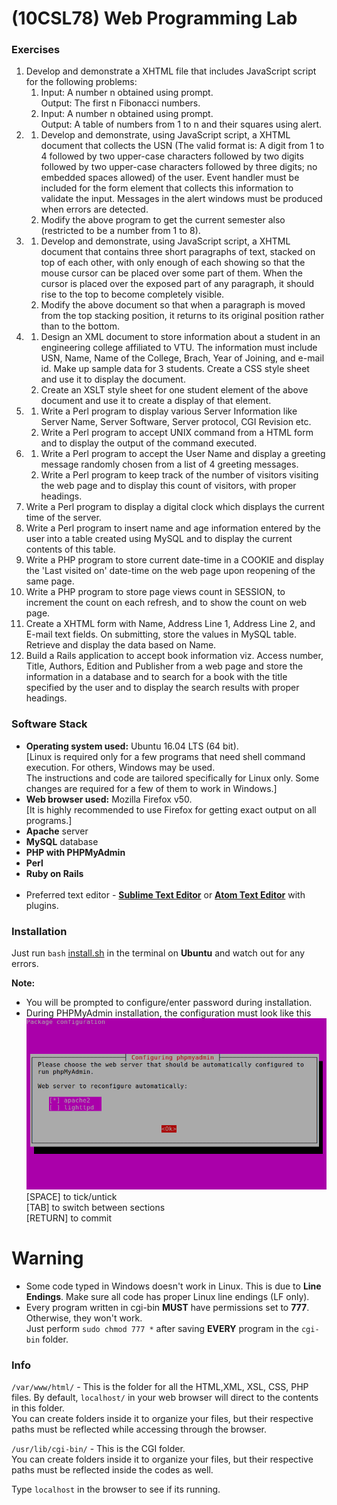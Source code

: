 # (10CSL78) Web Programming Lab
### Exercises
1. Develop and demonstrate a XHTML file that includes JavaScript script for the following problems:
	1. Input: A number n obtained using prompt. <br>
	Output: The first n Fibonacci numbers.
	1. Input: A number n obtained using prompt. <br>
	Output: A table of numbers from 1 to n and their squares using alert.
1. 
	1. Develop and demonstrate, using JavaScript script, a XHTML document that collects the USN (The valid format is: A digit from 1 to 4 followed by two upper-case characters followed by two digits followed by two upper-case characters followed by three digits; no embedded spaces allowed) of the user. Event handler must be included for the form element that collects this information to validate the input. Messages in the alert windows must be produced when errors are detected.
	1. Modify the above program to get the current semester also (restricted to be a number from 1 to 8).
1. 
	1. Develop and demonstrate, using JavaScript script, a XHTML document that contains three short paragraphs of text, stacked on top of each other, with only enough of each showing so that the mouse cursor can be placed over some part of them. When the cursor is placed over the exposed part of any paragraph, it should rise to the top to become completely visible.
	1. Modify the above document so that when a paragraph is moved from the top stacking position, it returns to its original position rather than to the bottom.
1. 
	1. Design an XML document to store information about a student in an engineering college affiliated to VTU. The information must include USN, Name, Name of the College, Brach, Year of Joining, and e-mail id. Make up sample data for 3 students. Create a CSS style sheet and use it to display the document.
	1. Create an XSLT style sheet for one student element of the above document and use it to create a display of that element.
1. 
	1. Write a Perl program to display various Server Information like Server Name, Server Software, Server protocol, CGI Revision etc.
	1. Write a Perl program to accept UNIX command from a HTML form and to display the output of the command executed.
1. 
	1. Write a Perl program to accept the User Name and display a greeting message randomly chosen from a list of 4 greeting messages.
	1. Write a Perl program to keep track of the number of visitors visiting the web page and to display this count of visitors, with proper headings.
1. Write a Perl program to display a digital clock which displays the current time of the server.
1. Write a Perl program to insert name and age information entered by the user into a table created using MySQL and to display the current contents of this table.
1. Write a PHP program to store current date-time in a COOKIE and display the 'Last visited on' date-time on the web page upon reopening of the same page.
1. Write a PHP program to store page views count in SESSION, to increment the count on each refresh, and to show the count on web page.
1. Create a XHTML form with Name, Address Line 1, Address Line 2, and E-mail text fields. On submitting, store the values in MySQL table. Retrieve and display the data based on Name.
1. Build a Rails application to accept book information viz. Access number, Title, Authors, Edition and Publisher from a web page and store the information in a database and to search for a book with the title specified by the user and to display the search results with proper headings.

### Software Stack
* **Operating system used:** Ubuntu 16.04 LTS (64 bit). <br> [Linux is required only for a few programs that need shell command execution. For others, Windows may be used. <br> The instructions and code are tailored specifically for Linux only. Some changes are required for a few of them to work in Windows.] <br>
* **Web browser used:** Mozilla Firefox v50. <br> [It is highly recommended to use Firefox for getting exact output on all programs.]
* **Apache** server
* **MySQL** database
* **PHP with PHPMyAdmin**
* **Perl**
* **Ruby on Rails** <br><br>
* Preferred text editor - **[Sublime Text Editor](https://www.sublimetext.com/)** or **[Atom Text Editor](https://atom.io/)** with plugins.

### Installation
Just run `bash` [install.sh](install.sh) in the terminal on **Ubuntu** and watch out for any errors.

**Note:**
* You will be prompted to configure/enter password during installation.
* During PHPMyAdmin installation, the configuration must look like this <br> ![](PHPMyAdmin-Config.png) <br> [SPACE] to tick/untick <br> [TAB] to switch between sections <br> [RETURN] to commit

# **Warning**
* Some code typed in Windows doesn't work in Linux. This is due to **Line Endings**. Make sure all code has proper Linux line endings (LF only). <br>
* Every program written in cgi-bin **MUST** have permissions set to **777**. Otherwise, they won't work. <br> Just perform `sudo chmod 777 *` after saving **EVERY** program in the `cgi-bin` folder.

### Info
`/var/www/html/` - This is the folder for all the HTML,XML, XSL, CSS, PHP files. By default, `localhost/` in your web browser will direct to the contents in this folder. <br> You can create folders inside it to organize your files, but their respective paths must be reflected while accessing through the browser.

`/usr/lib/cgi-bin/` - This is the CGI folder. <br> You can create folders inside it to organize your files, but their respective paths must be reflected inside the codes as well. <br>

Type `localhost` in the browser to see if its running.
